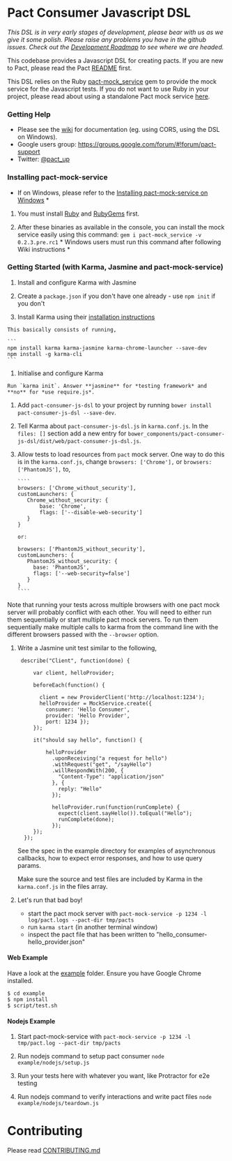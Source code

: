 # Pact Consumer Javascript DSL

_This DSL is in very early stages of development, please bear with us as we give it some polish. Please raise any problems you have in the github issues. Check out the [Development Roadmap](/ROADMAP.md) to see where we are headed._

This codebase provides a Javascript DSL for creating pacts. If you are new to Pact, please read the Pact [README](pact-readme) first.

This DSL relies on the Ruby [pact-mock_service][pact-mock-service] gem to provide the mock service for the Javascript tests. If you do not want to use Ruby in your project, please read about using a standalone Pact mock service [here][pact-mock-service-without-ruby].

### Getting Help

* Please see the [wiki](https://github.com/DiUS/pact-consumer-js-dsl/wiki) for documentation (eg. using CORS, using the DSL on Windows).
* Google users group: https://groups.google.com/forum/#!forum/pact-support
* Twitter: [@pact_up](https://twitter.com/pact_up)

### Installing pact-mock-service

* If on Windows, please refer to the [Installing pact-mock-service on Windows](https://github.com/bethesque/pact-mock_service/wiki/Installing-the-pact-mock_service-gem-on-Windows) *

1. You must install [Ruby](https://www.ruby-lang.org/en/downloads/) and [RubyGems](https://rubygems.org/pages/download) first.

1. After these binaries as available in the console, you can install the mock service easily using this command: `gem i pact-mock_service -v 0.2.3.pre.rc1` * Windows users must run this command after following Wiki instructions *

### Getting Started (with Karma, Jasmine and pact-mock-service)

1. Install and configure Karma with Jasmine

  1. Create a `package.json` if you don't have one already - use `npm init` if you don't

  1. Install Karma using their [installation instructions](http://karma-runner.github.io/0.12/intro/installation.html)

    This basically consists of running,
    
    ```
    npm install karma karma-jasmine karma-chrome-launcher --save-dev
    npm install -g karma-cli
    ```

  1. Initialise and configure Karma

    Run `karma init`. Answer **jasmine** for *testing framework* and **no** for *use require.js*.

  1. Add `pact-consumer-js-dsl` to your project by running `bower install pact-consumer-js-dsl --save-dev`.

  1. Tell Karma about `pact-consumer-js-dsl.js` in `karma.conf.js`. In the `files: []` section add a new entry for `bower_components/pact-consumer-js-dsl/dist/web/pact-consumer-js-dsl.js`.

  1. Allow tests to load resources from `pact` mock server. One way to do this is in the `karma.conf.js`, change `browsers: ['Chrome'],` or `browsers: ['PhantomJS'],` to,

         ````
         browsers: ['Chrome_without_security'],
         customLaunchers: {
            Chrome_without_security: {
                base: 'Chrome',
                flags: ['--disable-web-security']
            }
         }
         
         or:
         
         browsers: ['PhantomJS_without_security'],
         customLaunchers: {
            PhantomJS_without_security: {
              base: 'PhantomJS',
              flags: ['--web-security=false']
            }
         }
         ````         

   Note that running your tests across multiple browsers with one pact mock server will probably conflict with each other. You will need to either run them sequentially or start multiple pact mock servers. To run them sequentially make multiple calls to karma from the command line with the different browsers passed with the `--browser` option.

1. Write a Jasmine unit test similar to the following,

        describe("Client", function(done) {

            var client, helloProvider;

            beforeEach(function() {

              client = new ProviderClient('http://localhost:1234');
              helloProvider = MockService.create({
                consumer: 'Hello Consumer',
                provider: 'Hello Provider',
                port: 1234 });
            });

            it("should say hello", function() {

                helloProvider
                  .uponReceiving("a request for hello")
                  .withRequest("get", "/sayHello")
                  .willRespondWith(200, {
                    "Content-Type": "application/json"
                  }, {
                    reply: "Hello"
                  });

                  helloProvider.run(function(runComplete) {
                    expect(client.sayHello()).toEqual("Hello");
                    runComplete(done);
                  });
            });
         });

    See the spec in the example directory for examples of asynchronous callbacks, how to expect error responses, and how to use query params.

    Make sure the source and test files are included by Karma in the `karma.conf.js` in the files array.

1. Let's run that bad boy!

   * start the pact mock server with `pact-mock-service -p 1234 -l log/pact.logs --pact-dir tmp/pacts`
   * run `karma start` (in another terminal window)
   * inspect the pact file that has been written to "hello_consumer-hello_provider.json"

#### Web Example

Have a look at the [example](/example/web) folder. Ensure you have Google Chrome installed.

    $ cd example
    $ npm install
    $ script/test.sh
    
#### Nodejs Example

1. Start pact-mock-service with `pact-mock-service -p 1234 -l tmp/pact.log --pact-dir tmp/pacts`

1. Run nodejs command to setup pact consumer `node example/nodejs/setup.js`

1. Run your tests here with whatever you want, like Protractor for e2e testing

1. Run nodejs command to verify interactions and write pact files `node example/nodejs/teardown.js`

# Contributing

Please read [CONTRIBUTING.md](/CONTRIBUTING.md)

[pact-readme]: https://github.com/realestate-com-au/pact
[releases]: https://github.com/DiUS/pact-consumer-js-dsl/releases
[pact-mock-service]: https://github.com/bethesque/pact-mock_service
[pact-mock-service-without-ruby]: https://github.com/DiUS/pact-consumer-js-dsl/wiki/Using-the-Pact-Mock-Service-without-Ruby
